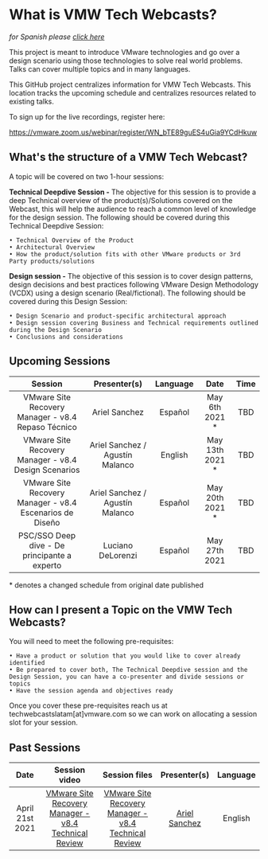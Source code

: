 # What is VMW Tech Webcasts?

_for Spanish please [click here](https://github.com/VMware-Tech-Webcasts/info/blob/main/README-ESP.md)_

This project is meant to introduce VMware technologies and go over a design scenario using those technologies to solve real world problems. Talks can cover multiple topics and in many languages. 

This GitHub project centralizes information for VMW Tech Webcasts. This location tracks the upcoming schedule and centralizes resources related to existing talks.

To sign up for the live recordings, register here:

https://vmware.zoom.us/webinar/register/WN_bTE89guES4uGia9YCdHkuw

## What's the structure of a VMW Tech Webcast?

A topic will be covered on two 1-hour sessions:

**Technical Deepdive Session -** The objective for this session is to provide a deep Technical overview of the product(s)/Solutions covered on the Webcast, this will help the audience to reach a common level of knowledge for the design session. The following should be covered during this Technical Deepdive Session:
    
    • Technical Overview of the Product 
    • Architectural Overview
    • How the product/solution fits with other VMware products or 3rd Party products/solutions

**Design session -** The objective of this session is to cover design patterns, design decisions and best practices following VMware Design Methodology (VCDX) using a design scenario (Real/fictional). The following should be covered during this Design Session:
    
    • Design Scenario and product-specific architectural approach
    • Design session covering Business and Technical requirements outlined during the Design Scenario 
    • Conclusions and considerations
    
## Upcoming Sessions
    
| Session         | Presenter(s)  | Language |  Date | Time | 
| :-------------: |:-------------:| :-------:| :----:| :----:| 
| VMware Site Recovery Manager - v8.4 Repaso Técnico | Ariel Sanchez      | Español | May 6th 2021 * | TBD | 
| VMware Site Recovery Manager - v8.4 Design Scenarios | Ariel Sanchez / Agustín Malanco     |  English  |  May 13th 2021 * | TBD |
| VMware Site Recovery Manager - v8.4 Escenarios de Diseño| Ariel Sanchez / Agustín Malanco | Español |  May 20th 2021 * | TBD |
| PSC/SSO Deep dive - De principante a experto | Luciano DeLorenzi | Español |  May 27th 2021 | TBD |
   
\* denotes a changed schedule from original date published

## How can I present a Topic on the VMW Tech Webcasts?
    
You will need to meet the following pre-requisites:

    • Have a product or solution that you would like to cover already identified
    • Be prepared to cover both, The Technical Deepdive session and the Design Session, you can have a co-presenter and divide sessions or topics
    • Have the session agenda and objectives ready

Once you cover these pre-requisites reach us at techwebcastslatam[at]vmware.com so we can work on allocating a session slot for your session. 


## Past Sessions
    
|  Date   | Session video   |  Session files     | Presenter(s)  | Language |
| :-----: |:---------------:|:------------------:|:-------------:| :-----:| 
| April 21st 2021 | [VMware Site Recovery Manager - v8.4 Technical Review](https://www.youtube.com/watch?v=kHnejoB9zT8) | [VMware Site Recovery Manager - v8.4 Technical Review](https://github.com/VMware-Tech-Webcasts/info/blob/main/Presentation%20files/Techwebcast%2001%20-%20Site%20Recovery%20Manager%20v8.4.pptx?raw=true) |  [Ariel Sanchez](https://twitter.com/arielsanchezmor) | English |
